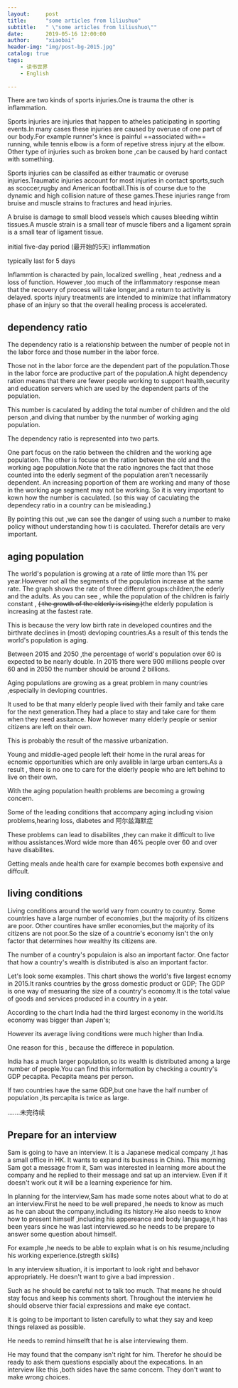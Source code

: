 ```yaml
---
layout:     post
title:      "some articles from liliushuo"
subtitle:   " \"some articles from liliushuo\""
date:       2019-05-16 12:00:00
author:     "xiaobai"
header-img: "img/post-bg-2015.jpg"
catalog: true
tags:
    - 读书世界
    - English
     
---
```

There are two kinds of  sports injuries.One is  trauma the other is inflammation.

Sports injuries  are injuries that happen to  atheles paticipating in sporting events.In many cases these injuries are caused by overuse  of  one part of our body.For example runner's knee is painful ==associated with== running,  while tennis elbow is a form of  repetive stress injury at  the elbow. Other type of injuries such as  broken bone ,can be caused by hard contact with something.

Sports injuries can be classifed as either traumatic or overuse injuries.Traumatic injuries account for most injuries in contact sports,such as scoccer,rugby and American football.This is of course due to the dynamic and high collision nature of these games.These injuries range from bruise and muscle strains to fractures and head injuries.

A bruise is  damage to small blood vessels which  causes bleeding wihtin  tissues.A muscle strain  is a small tear of muscle fibers and a ligament sprain is a small tear of ligament tissue.

initial five-day period (最开始的5天)
inflammation

 typically last for 5 days

Inflammtion is characted by pain,  localized swelling , heat ,redness and  a loss of function. However ,too much of the inflammatory response mean that the recovery of process will  take longer,and a return to  activity is delayed. sports injury  treatments are intended to minimize that inflammatory phase of an injury so that the overall healing process is accelerated.




## dependency ratio

The dependency ratio is a relationship between the number of people not  in the labor force and those number in the labor force.


Those not in the labor force are the dependent part of the population.Those in the labor force are productive part of the population.A hight dependency ration means that there are fewer people working to support health,security and education servers which are used by the dependent parts of the population.

This number is caculated by adding the total number of children and the old person ,and diving that number by the nunmber of working aging population.


The dependency ratio is represented into two parts. 

One part focus on the ratio between the children and the working age population.
The other is focuse on the ration between the old and the working age population.Note  that the ratio ingnores the fact that those counted into the ederly segment of the population aren't necessarily dependent.
An increasing poportion  of them are working and many of those in the working age segment  may not be working.
So it is very important to kown how the number is caculated.
(so this way of caculating the  dependecy ratio in a country  can be  misleading.)

By pointing this out ,we can see the danger of using such   a number to make policy without understanding how  ti is caculated.
Therefor  details are very important.




## aging population

The world's population is growing at a rate of little more than 1% per year.However  not all the segments of the population increase at the same rate.
The graph shows  the rate of three differnt groups:children,the ederly and the adults.
As you can see , while the population of the children is fairly constant , ~~( the growth of the elderly  is rising.)~~the elderly population is increasing at the fastest rate.

This is because the very low birth rate in developed countires and the birthrate declines in (most) devloping countries.As a result of this tends  the world's population is aging.

Between 2015 and 2050 ,the percentage of world's population over 60 is expected to be  nearly double. In 2015 there were 900 millions people over 60 and in 2050 the number should be around 2 billions.

Aging populations are  growing  as a great problem  in many countries ,especially  in devloping countries.

It used to be that many elderly people  lived with their family and take care for the next generation.They had a place to stay and  take care for them when they need  assitance.
Now however many elderly people or senior citizens  are left on their own.

This is probably the result of the massive urbanization.

Young and middle-aged  people left their home in the rural areas for ecnomic opportunities  which are only   avalible   in large urban centers.As a result , there is no one to care for the elderly people who are  left behind  to live on their own.

With the aging population  health problems are becoming a growing concern.

Some of the leading conditions that  accompany aging including vision problems,hearing loss,  diabetes and 阿尔兹海默症

These problems can lead to disabilites ,they can make it difficult to live withou assistances.Word wide more than 46% people over 60 and over have  disabilites.

Getting meals ande health care  for example becomes  both expensive and diffcult.


##  living conditions

Living conditions around the world vary from country to country. Some countries have a large number of economies ,but the majority of its citizens are poor. Other countires have smller  economies,but the majority of its citizens are not poor.So the size of a countrie's   economy  isn't the only factor  that determines how  wealthy its citizens are.

The number of a country's  populaion is also an important factor.
One factor that how a country's wealth is distributed is also an important factor.

Let's look some  examples. This chart shows the world's five largest ecnomy in 2015.It ranks countries by the gross domestic product or GDP;
The GDP is one way of mesuaring the size of a country's economy.It is the total value  of  goods and services produced in a country in a year.

According to the chart India had the third largest economy in the world.Its economy was bigger than  Japen's;

However its average living conditions were much higher than India.

One reason for this , because  the differece in population.

India has a much larger population,so its wealth  is distributed  among a large number of people.You can find this information  by checking a country's GDP pecapita.
Pecapita means per person.

If two countries have the same GDP,but one have the half number of population  ,its percapita is twice as large.


.......未完待续

## Prepare for an interview

Sam is going to  have an interview. It  is a Japanese medical company ,it has a small office in HK. It wants  to expand its  business in China. This morning Sam got a message from it, Sam was interested in  learning more about the company and he replied to their message and sat up an interview. Even if it doesn't work out it will be a learning experience  for him.

In planning for the interview,Sam has made some notes about what to do at an interview.First  he need to be well prepared ,he needs to know as much as he can about the company,including its history.He also needs to know how to present himself ,including his appereance and body language,it has been years since he was last interviewed.so he needs to be prepare to answer some question about himself. 

For example ,he needs to be able to explain  what is on his resume,including his working experience.(stregth skills)

In any interview situation, it is important to look right and  behavor appropriately.
 He doesn't want to give a bad impression .
 
 Such as he should be careful not to talk too much.
That means he should stay focus and keep his comments short.
Throughout the interview he should observe  thier facial expressions and make eye contact.

it is going to be important  to listen carefully to what they say  and keep things  relaxed as possible.

He needs to remind himselft that  he is alse interviewing them.

He may found that  the company isn't right for him. Therefor he should  be ready to ask them questions espcially about the  expecations. In an interview like this  ,both sides have the same concern. They don't want to make wrong choices.






































